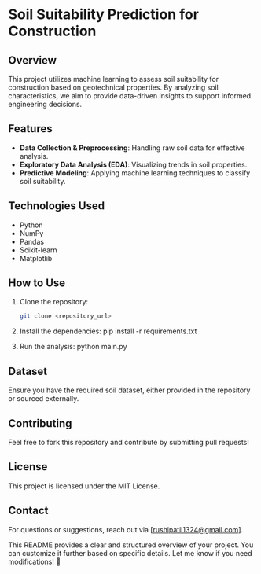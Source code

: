 # Soil Suitability Prediction for Construction  

## Overview  
This project utilizes machine learning to assess soil suitability for construction based on geotechnical properties. By analyzing soil characteristics, we aim to provide data-driven insights to support informed engineering decisions.  

## Features  
- **Data Collection & Preprocessing**: Handling raw soil data for effective analysis.  
- **Exploratory Data Analysis (EDA)**: Visualizing trends in soil properties.  
- **Predictive Modeling**: Applying machine learning techniques to classify soil suitability.  

## Technologies Used  
- Python  
- NumPy  
- Pandas  
- Scikit-learn  
- Matplotlib  

## How to Use  
1. Clone the repository:  
   ```bash
   git clone <repository_url>
   
2. Install the dependencies:
   pip install -r requirements.txt

3. Run the analysis:
   python main.py

## Dataset
Ensure you have the required soil dataset, either provided in the repository or sourced externally.

## Contributing
Feel free to fork this repository and contribute by submitting pull requests!

## License
This project is licensed under the MIT License.

## Contact
For questions or suggestions, reach out via [rushipatil1324@gmail.com].

This README provides a clear and structured overview of your project. You can customize it further based on specific details. Let me know if you need modifications! 🚀
